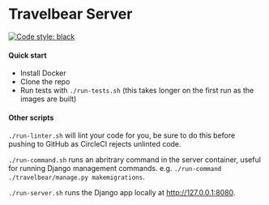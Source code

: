 # Travelbear Server

[![Code style: black](https://img.shields.io/badge/code%20style-black-000000.svg)](https://github.com/ambv/black)


#### Quick start

 - Install Docker
 - Clone the repo
 - Run tests with `./run-tests.sh` (this takes longer on the first run as the images are built)

#### Other scripts

`./run-linter.sh` will lint your code for you, be sure to do this before pushing to GitHub as CircleCI
rejects unlinted code.

`./run-command.sh` runs an abritrary command in the server container, useful for running Django management
commands. e.g. `./run-command ./travelbear/manage.py makemigrations`.

`./run-server.sh` runs the Django app locally at http://127.0.0.1:8080.
